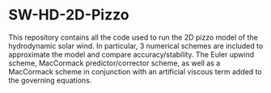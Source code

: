 # SW-HD-2D-Pizzo
This repository contains all the code used to run the 2D pizzo model of the hydrodynamic solar wind. In particular, 3 numerical schemes are included to approximate the model and compare accuracy/stability. The Euler upwind scheme, MacCormack predictor/corrector scheme, as well as a MacCormack scheme in conjunction with an artificial viscous term added to the governing equations.  
